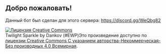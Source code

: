 
## Добро пожаловать!
Данный бот был сделан для этого сервера:
<https://discord.gg/WeQbg82>


 <a rel="license" href="http://creativecommons.org/licenses/by-nc-nd/4.0/"><img alt="Лицензия Creative Commons" style="border-width:0" src="https://i.creativecommons.org/l/by-nc-nd/4.0/88x31.png" /></a><br />Twilight Sparkle by Dankov (#EWP)Это произведение доступно по <a rel="license" href="http://creativecommons.org/licenses/by-nc-nd/4.0/">лицензии Creative Commons С указанием авторства-Некоммерческая-Без производных 4.0 Всемирная</a>.
